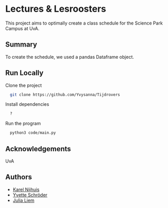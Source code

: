 # Lectures & Lesroosters

This project aims to optimally create a class schedule for the Science Park Campus at UvA.

## Summary

To create the schedule, we used a pandas Dataframe object.

## Run Locally

Clone the project

```bash
  git clone https://github.com/Yvysanna/Tijdrovers
```

Install dependencies

```bash
  ?
```

Run the program

```bash
  python3 code/main.py
```

## Acknowledgements

UvA

## Authors

- [Karel Nijhuis](https://github.com/5inu)
- [Yvette Schröder](https://github.com/Yvysanna)
- [Julia Liem](https://github.com)
